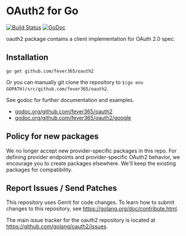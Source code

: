 # OAuth2 for Go

[![Build Status](https://travis-ci.org/golang/oauth2.svg?branch=master)](https://travis-ci.org/golang/oauth2)
[![GoDoc](https://godoc.org/github.com/fever365/oauth2?status.svg)](https://godoc.org/github.com/fever365/oauth2)

oauth2 package contains a client implementation for OAuth 2.0 spec.

## Installation

~~~~
go get github.com/fever365/oauth2
~~~~

Or you can manually git clone the repository to
`$(go env GOPATH)/src/github.com/fever365/oauth2`.

See godoc for further documentation and examples.

* [godoc.org/github.com/fever365/oauth2](http://godoc.org/github.com/fever365/oauth2)
* [godoc.org/github.com/fever365/oauth2/google](http://godoc.org/github.com/fever365/oauth2/google)

## Policy for new packages

We no longer accept new provider-specific packages in this repo. For
defining provider endpoints and provider-specific OAuth2 behavior, we
encourage you to create packages elsewhere. We'll keep the existing
packages for compatibility.

## Report Issues / Send Patches

This repository uses Gerrit for code changes. To learn how to submit changes to
this repository, see https://golang.org/doc/contribute.html.

The main issue tracker for the oauth2 repository is located at
https://github.com/golang/oauth2/issues.
